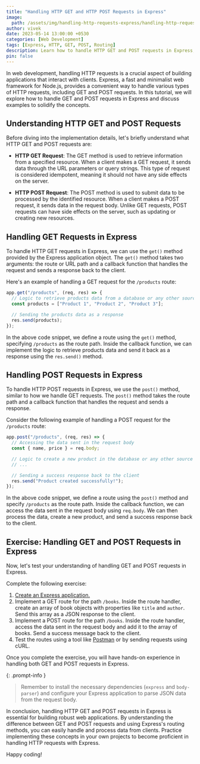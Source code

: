 ```yaml
---
title: "Handling HTTP GET and HTTP POST Requests in Express"
image:
  path: /assets/img/handling-http-requests-express/handling-http-requests-express-p.png
author: vivek
date: 2023-05-14 13:00:00 +0530
categories: [Web Development]
tags: [Express, HTTP, GET, POST, Routing]
description: Learn how to handle HTTP GET and POST requests in Express, a popular Node.js framework for building web applications.
pin: false
---
```


In web development, handling HTTP requests is a crucial aspect of building applications that interact with clients. Express, a fast and minimalist web framework for Node.js, provides a convenient way to handle various types of HTTP requests, including GET and POST requests. In this tutorial, we will explore how to handle GET and POST requests in Express and discuss examples to solidify the concepts.

## Understanding HTTP GET and POST Requests

Before diving into the implementation details, let's briefly understand what HTTP GET and POST requests are:

- **HTTP GET Request**: The GET method is used to retrieve information from a specified resource. When a client makes a GET request, it sends data through the URL parameters or query strings. This type of request is considered idempotent, meaning it should not have any side effects on the server.

- **HTTP POST Request**: The POST method is used to submit data to be processed by the identified resource. When a client makes a POST request, it sends data in the request body. Unlike GET requests, POST requests can have side effects on the server, such as updating or creating new resources.

## Handling GET Requests in Express

To handle HTTP GET requests in Express, we can use the `get()` method provided by the Express application object. The `get()` method takes two arguments: the route or URL path and a callback function that handles the request and sends a response back to the client.

Here's an example of handling a GET request for the `/products` route:

```javascript
app.get("/products", (req, res) => {
  // Logic to retrieve products data from a database or any other source
  const products = ["Product 1", "Product 2", "Product 3"];

  // Sending the products data as a response
  res.send(products);
});
```

In the above code snippet, we define a route using the `get()` method, specifying `/products` as the route path. Inside the callback function, we can implement the logic to retrieve products data and send it back as a response using the `res.send()` method.

## Handling POST Requests in Express

To handle HTTP POST requests in Express, we use the `post()` method, similar to how we handle GET requests. The `post()` method takes the route path and a callback function that handles the request and sends a response.

Consider the following example of handling a POST request for the `/products` route:

```javascript
app.post("/products", (req, res) => {
  // Accessing the data sent in the request body
  const { name, price } = req.body;

  // Logic to create a new product in the database or any other source
  // ...

  // Sending a success response back to the client
  res.send("Product created successfully!");
});
```

In the above code snippet, we define a route using the `post()` method and specify `/products` as the route path. Inside the callback function, we can access the data sent in the request body using `req.body`. We can then process the data, create a new product, and send a success response back to the client.

## Exercise: Handling GET and POST Requests in Express

Now, let's test your understanding of handling GET and POST requests in Express.

Complete the following exercise:

1. [Create an Express application.](/posts/basic-express-application)
2. Implement a GET route for the path `/books`. Inside the route handler, create an array of book objects with properties like `title` and `author`. Send this array as a JSON response to the client.
3. Implement a POST route for the path `/books`. Inside the route handler, access the data sent in the request body and add it to the array of books. Send a success message back to the client.
4. Test the routes using a tool like [Postman](https://www.postman.com/) or by sending requests using cURL.

Once you complete the exercise, you will have hands-on experience in handling both GET and POST requests in Express.

{: .prompt-info }

> Remember to install the necessary dependencies (`express` and `body-parser`) and configure your Express application to parse JSON data from the request body.

In conclusion, handling HTTP GET and POST requests in Express is essential for building robust web applications. By understanding the difference between GET and POST requests and using Express's routing methods, you can easily handle and process data from clients. Practice implementing these concepts in your own projects to become proficient in handling HTTP requests with Express.

Happy coding!
